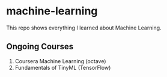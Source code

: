 # machine-learning

This repo shows everything I learned about Machine Learning.

Ongoing Courses
------------------
1. Coursera Machine Learning (octave)
2. Fundamentals of TinyML (TensorFlow)
